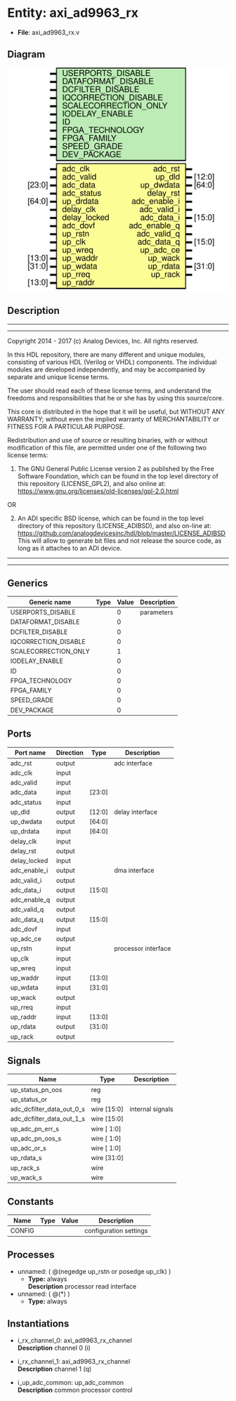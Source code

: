 # Entity: axi_ad9963_rx

- **File**: axi_ad9963_rx.v
## Diagram

![Diagram](axi_ad9963_rx.svg "Diagram")
## Description

 ***************************************************************************
 ***************************************************************************
 Copyright 2014 - 2017 (c) Analog Devices, Inc. All rights reserved.

 In this HDL repository, there are many different and unique modules, consisting
 of various HDL (Verilog or VHDL) components. The individual modules are
 developed independently, and may be accompanied by separate and unique license
 terms.

 The user should read each of these license terms, and understand the
 freedoms and responsibilities that he or she has by using this source/core.

 This core is distributed in the hope that it will be useful, but WITHOUT ANY
 WARRANTY; without even the implied warranty of MERCHANTABILITY or FITNESS FOR
 A PARTICULAR PURPOSE.

 Redistribution and use of source or resulting binaries, with or without modification
 of this file, are permitted under one of the following two license terms:

   1. The GNU General Public License version 2 as published by the
      Free Software Foundation, which can be found in the top level directory
      of this repository (LICENSE_GPL2), and also online at:
      <https://www.gnu.org/licenses/old-licenses/gpl-2.0.html>

 OR

   2. An ADI specific BSD license, which can be found in the top level directory
      of this repository (LICENSE_ADIBSD), and also on-line at:
      https://github.com/analogdevicesinc/hdl/blob/master/LICENSE_ADIBSD
      This will allow to generate bit files and not release the source code,
      as long as it attaches to an ADI device.

 ***************************************************************************
 ***************************************************************************

## Generics

| Generic name         | Type | Value | Description  |
| -------------------- | ---- | ----- | ------------ |
| USERPORTS_DISABLE    |      | 0     |  parameters  |
| DATAFORMAT_DISABLE   |      | 0     |              |
| DCFILTER_DISABLE     |      | 0     |              |
| IQCORRECTION_DISABLE |      | 0     |              |
| SCALECORRECTION_ONLY |      | 1     |              |
| IODELAY_ENABLE       |      | 0     |              |
| ID                   |      | 0     |              |
| FPGA_TECHNOLOGY      |      | 0     |              |
| FPGA_FAMILY          |      | 0     |              |
| SPEED_GRADE          |      | 0     |              |
| DEV_PACKAGE          |      | 0     |              |
## Ports

| Port name    | Direction | Type   | Description          |
| ------------ | --------- | ------ | -------------------- |
| adc_rst      | output    |        |  adc interface       |
| adc_clk      | input     |        |                      |
| adc_valid    | input     |        |                      |
| adc_data     | input     | [23:0] |                      |
| adc_status   | input     |        |                      |
| up_dld       | output    | [12:0] |  delay interface     |
| up_dwdata    | output    | [64:0] |                      |
| up_drdata    | input     | [64:0] |                      |
| delay_clk    | input     |        |                      |
| delay_rst    | output    |        |                      |
| delay_locked | input     |        |                      |
| adc_enable_i | output    |        |  dma interface       |
| adc_valid_i  | output    |        |                      |
| adc_data_i   | output    | [15:0] |                      |
| adc_enable_q | output    |        |                      |
| adc_valid_q  | output    |        |                      |
| adc_data_q   | output    | [15:0] |                      |
| adc_dovf     | input     |        |                      |
| up_adc_ce    | output    |        |                      |
| up_rstn      | input     |        |  processor interface |
| up_clk       | input     |        |                      |
| up_wreq      | input     |        |                      |
| up_waddr     | input     | [13:0] |                      |
| up_wdata     | input     | [31:0] |                      |
| up_wack      | output    |        |                      |
| up_rreq      | input     |        |                      |
| up_raddr     | input     | [13:0] |                      |
| up_rdata     | output    | [31:0] |                      |
| up_rack      | output    |        |                      |
## Signals

| Name                      | Type        | Description        |
| ------------------------- | ----------- | ------------------ |
| up_status_pn_oos          | reg         |                    |
| up_status_or              | reg         |                    |
| adc_dcfilter_data_out_0_s | wire [15:0] |  internal signals  |
| adc_dcfilter_data_out_1_s | wire [15:0] |                    |
| up_adc_pn_err_s           | wire [ 1:0] |                    |
| up_adc_pn_oos_s           | wire [ 1:0] |                    |
| up_adc_or_s               | wire [ 1:0] |                    |
| up_rdata_s                | wire [31:0] |                    |
| up_rack_s                 | wire        |                    |
| up_wack_s                 | wire        |                    |
## Constants

| Name   | Type | Value | Description              |
| ------ | ---- | ----- | ------------------------ |
| CONFIG |      |       |  configuration settings  |
## Processes
- unnamed: ( @(negedge up_rstn or posedge up_clk) )
  - **Type:** always
</br>**Description**
 processor read interface 
- unnamed: ( @(*) )
  - **Type:** always
## Instantiations

- i_rx_channel_0: axi_ad9963_rx_channel
</br>**Description**
 channel 0 (i)

- i_rx_channel_1: axi_ad9963_rx_channel
</br>**Description**
 channel 1 (q)

- i_up_adc_common: up_adc_common
</br>**Description**
 common processor control

